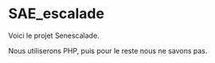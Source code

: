 # SAE_escalade

Voici le projet Senescalade.

Nous utiliserons PHP, puis pour le reste nous ne savons pas.
